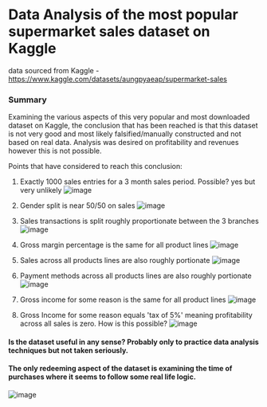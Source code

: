 # Data Analysis of the most popular supermarket sales dataset on Kaggle

 data sourced from Kaggle - https://www.kaggle.com/datasets/aungpyaeap/supermarket-sales

### Summary
Examining the various aspects of this very popular and most downloaded dataset on Kaggle, the conclusion that has been reached is that this dataset is not very good and most likely falsified/manually constructed and not based on real data. Analysis was desired on profitability and revenues however this is not possible.

Points that have considered to reach this conclusion:

1) Exactly 1000 sales entries for a 3 month sales period. Possible? yes but very unlikely
![image](https://github.com/TON369777/supermarket-data-analysis/assets/156875448/1aa92f38-d71f-46b4-b127-fb9d649c7830)

2) Gender split is near 50/50 on sales
![image](https://github.com/TON369777/supermarket-data-analysis/assets/156875448/31912a94-5a0b-48e9-bead-e62fa9a74be6)

3) Sales transactions is split roughly proportionate between the 3 branches
![image](https://github.com/TON369777/supermarket-data-analysis/assets/156875448/d713c50e-3ce3-4920-8fcf-80672f6d4731)

4) Gross margin percentage is the same for all product lines
![image](https://github.com/TON369777/supermarket-data-analysis/assets/156875448/377182c7-b8d8-488b-8456-39ae577c29f0)

5) Sales across all products lines are also roughly portionate
![image](https://github.com/TON369777/supermarket-data-analysis/assets/156875448/11d2d07b-1175-41cc-be63-b3866f97ea1a)

6) Payment methods across all products lines are also roughly portionate
![image](https://github.com/TON369777/supermarket-data-analysis/assets/156875448/b25e2612-b497-4b45-a516-225dd1a72a68)

7) Gross income for some reason is the same for all product lines
![image](https://github.com/TON369777/supermarket-data-analysis/assets/156875448/7e7aba33-04f7-4ab9-a9e9-b7b86d769a94)

8) Gross Income for some reason equals 'tax of 5%' meaning profitability across all sales is zero. How is this possible?
![image](https://github.com/TON369777/supermarket-data-analysis/assets/156875448/377182c7-b8d8-488b-8456-39ae577c29f0)

#### Is the dataset useful in any sense? Probably only to practice data analysis techniques but not taken seriously.

#### The only redeeming aspect of the dataset is examining the time of purchases where it seems to follow some real life logic.
![image](https://github.com/TON369777/supermarket-data-analysis/assets/156875448/d434dd21-e64d-4650-9d59-68df62498395)


